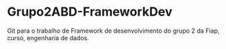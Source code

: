 # Grupo2ABD-FrameworkDev
Git para o trabalho de Framework de desenvolvimento do grupo 2 da Fiap, curso, engenharia de dados.


